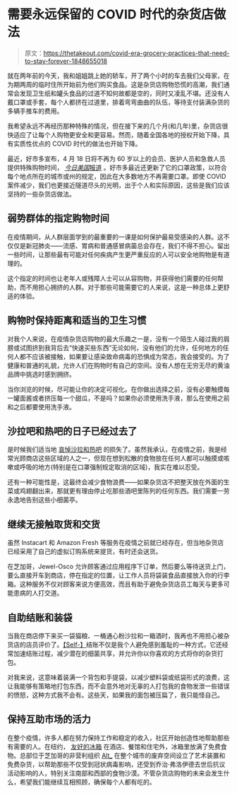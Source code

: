 # 需要永远保留的 COVID 时代的杂货店做法

> 原文：<https://thetakeout.com/covid-era-grocery-practices-that-need-to-stay-forever-1848655018>

就在两年前的今天，我和姐姐跳上她的轿车，开了两个小时的车去我们父母家，在为期两周的临时住所开始前为他们购买食品。这是杂货店购物恐慌的高潮，我们通常会发现卫生纸和罐头食品的过道不知何故都是空的，同时又凌乱不堪。还没有人戴口罩或手套，每个人都挤在过道里，排着弯弯曲曲的队伍，等待支付装满杂货的多辆手推车的费用。



我希望永远不再经历那种特殊的情况，但在接下来的几个月(和几年)里，杂货店很快适应了让每个人购物更安全和更容易。然而，随着全国各地的授权开始下降，具有实质性优点的 COVID 时代的做法也开始下降。

最近，好市多宣布，4 月 18 日将不再为 60 岁以上的会员、医护人员和急救人员提供特殊购物时间， [*今日美国*报道](https://www.usatoday.com/story/money/shopping/2022/03/14/costco-senior-hours-2022/7034980001/) 。好市多最近还更新了它的口罩政策，以符合每个地点所在的城市或州的规定，因此在大多数地方不再需要口罩。即使 COVID 案件减少，我们也更接近隧道尽头的光明，出于个人和实际原因，这些是我们应该坚持的一些杂货店做法。

## **弱势群体的指定购物时间**

在疫情期间，从人群层面学到的最重要的一课是如何保护最易受感染的人群。这不仅仅是新冠肺炎——流感、胃病和普通感冒病菌总会存在，我们不得不担心。留出一些时间，让那些最有可能对任何疾病产生更严重反应的人可以安全地购物是有道理的。

这个指定的时间也让老年人或残障人士可以从容购物，并获得他们需要的任何帮助，而不用担心拥挤的人群。对于那些可能需要它的人来说，这是一种总体上更舒适的体验。

## **购物时保持距离和适当的卫生习惯**

对我个人来说，在疫情杂货店购物的最大乐趣之一是，没有一个陌生人碰过我的肩膀或试图挤到我背后去“快速买些东西”无论如何，没有他们的允许，任何地方的任何人都不应该被接触，如果要让感染致命病毒的恐惧成为常态，我会接受的。为了健康和普通的礼貌，允许人们在购物时有自己的空间。没有人想在无穷无尽的黄油品牌中挑选时感到拥挤。

当你浏览的时候，尽可能让你的决定可视化。在你做出选择之前，没有必要触摸每一罐面酱或者挤压每一个甜瓜，不是吗？如果你必须使用洗手液，那么在使用之前和之后都要使用洗手液。

## 沙拉吧和热吧的日子已经过去了

是时候我们适当地 [哀悼沙拉和热吧](https://thetakeout.com/grocery-store-salad-bars-may-be-going-away-1847306751) 的损失了。虽然我承认，在疫情之前，我是经常光顾商店这些区域的人之一，但现在想到松散的食物放在任何人都可以触摸或咳嗽或呼吸的地方(特别是在口罩强制规定取消的区域)，我实在难以忍受。

还有一种可能性是，这最终会减少食物浪费——如果杂货店不把整天放在外面的生菜或鸡翅翻出来，那就更有理由停止吃那些酒吧里陈列的任何东西。我们需要一劳永逸地告别这些小细菌亭。

## **继续无接触取货和交货**

虽然 Instacart 和 Amazon Fresh 等服务在疫情之前就已经存在，但当地杂货店已经采用了自己的虚拟订购系统来提货，有时还会送货。

在芝加哥，Jewel-Osco 允许顾客通过应用程序下订单，然后要么等待送货上门，要么直接开车到商店，停在指定的位置，让工作人员将袋装食品直接放入你的行李箱。这种服务不仅对顾客来说方便高效，而且有助于避免杂货店员工每天与更多可能患病的人打交道。

## **自助结账和装袋**

当我在商店停下来买一袋猫粮、一桶通心粉沙拉和一箱酒时，我再也不用担心被杂货店的店员评价了。[【Self-】](https://thetakeout.com/curbside-pickup-online-order-no-candy-impulse-buys-1847465266)结账不仅是我个人避免感到羞耻的一种方式，它还经常加速结账过程，减少潜在的细菌共享，并允许你以你喜欢的方式将你的杂货打包。

对我来说，这意味着装满一个背包和手提袋，以减少塑料袋或纸袋形式的浪费，这让我能够有策略地打包东西，而不会意外地对无辜的人打包我的食物发泄一些错误的愤怒，这种方式我不会有。这些天，如果我的面包被压扁了，我只能怪自己。

## **保持互助市场的活力**

在整个疫情，许多人都在努力保持工作和稳定的收入，社区开始创造性地帮助那些有需要的人。在纽约， [友好的冰箱](https://thetakeout.com/fridge-in-nyc-full-of-free-produce-to-combat-food-insec-1842842447) 在酒店、餐馆和住宅外，冰箱里放满了免费食物。总部位于芝加哥的非营利组织 [Alt_](https://thetakeout.com/chicago-artists-create-free-grocery-installations-1844571269) 在整个城市的废弃空间设立了艺术装置和免费杂货，以帮助那些不仅受到冠状病毒影响，还受到乔治·弗洛伊德去世后抗议活动影响的人，特别关注南部和西部的食物沙漠。不管杂货店购物的未来会发生什么，希望我们能继续互相照顾，确保每个人都有吃的。